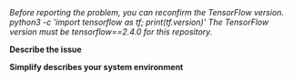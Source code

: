 <em>
Before reporting the problem, you can reconfirm the TensorFlow version.
python3 -c 'import tensorflow as tf; print(tf.version)'
The TensorFlow version must be tensorflow==2.4.0 for this repository.
</em>


**Describe the issue**


**Simplify describes your system environment**
